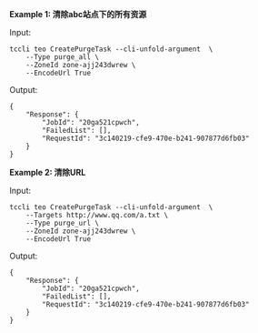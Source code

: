 **Example 1: 清除abc站点下的所有资源**



Input: 

```
tccli teo CreatePurgeTask --cli-unfold-argument  \
    --Type purge_all \
    --ZoneId zone-ajj243dwrew \
    --EncodeUrl True
```

Output: 
```
{
    "Response": {
        "JobId": "20ga521cpwch",
        "FailedList": [],
        "RequestId": "3c140219-cfe9-470e-b241-907877d6fb03"
    }
}
```

**Example 2: 清除URL**



Input: 

```
tccli teo CreatePurgeTask --cli-unfold-argument  \
    --Targets http://www.qq.com/a.txt \
    --Type purge_url \
    --ZoneId zone-ajj243dwrew \
    --EncodeUrl True
```

Output: 
```
{
    "Response": {
        "JobId": "20ga521cpwch",
        "FailedList": [],
        "RequestId": "3c140219-cfe9-470e-b241-907877d6fb03"
    }
}
```

